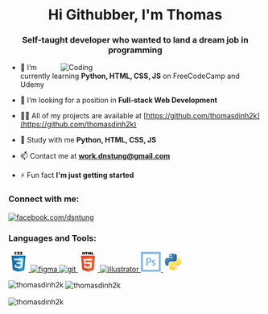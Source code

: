 <h1 align="center">Hi Githubber, I'm Thomas</h1>
<h3 align="center">Self-taught developer who wanted to land a dream job in programming</h3>
<img src="https://www.freecodecamp.org/news/content/images/2022/11/hire-full-stack-developers1546507474317-1.gif" align="right" alt="Coding" width="400">

- 🌱 I’m currently learning **Python, HTML, CSS, JS** on FreeCodeCamp and Udemy

- 🤝 I’m looking for a position in **Full-stack Web Development**

- 👨‍💻 All of my projects are available at [https://github.com/thomasdinh2k](https://github.com/thomasdinh2k)

- 💬 Study with me **Python, HTML, CSS, JS**

- 📫 Contact me at **work.dnstung@gmail.com**

- ⚡ Fun fact **I'm just getting started**

<h3 align="left">Connect with me:</h3>
<p align="left">
<a href="https://fb.com/facebook.com/dsntung" target="blank"><img align="center" src="https://raw.githubusercontent.com/rahuldkjain/github-profile-readme-generator/master/src/images/icons/Social/facebook.svg" alt="facebook.com/dsntung" height="30" width="40" /></a>
</p>

<h3 align="left">Languages and Tools:</h3>
<p align="left"> <a href="https://www.w3schools.com/css/" target="_blank" rel="noreferrer"> <img src="https://raw.githubusercontent.com/devicons/devicon/master/icons/css3/css3-original-wordmark.svg" alt="css3" width="40" height="40"/> </a> <a href="https://www.figma.com/" target="_blank" rel="noreferrer"> <img src="https://www.vectorlogo.zone/logos/figma/figma-icon.svg" alt="figma" width="40" height="40"/> </a> <a href="https://git-scm.com/" target="_blank" rel="noreferrer"> <img src="https://www.vectorlogo.zone/logos/git-scm/git-scm-icon.svg" alt="git" width="40" height="40"/> </a> <a href="https://www.w3.org/html/" target="_blank" rel="noreferrer"> <img src="https://raw.githubusercontent.com/devicons/devicon/master/icons/html5/html5-original-wordmark.svg" alt="html5" width="40" height="40"/> </a> <a href="https://www.adobe.com/in/products/illustrator.html" target="_blank" rel="noreferrer"> <img src="https://www.vectorlogo.zone/logos/adobe_illustrator/adobe_illustrator-icon.svg" alt="illustrator" width="40" height="40"/> </a> <a href="https://www.photoshop.com/en" target="_blank" rel="noreferrer"> <img src="https://raw.githubusercontent.com/devicons/devicon/master/icons/photoshop/photoshop-line.svg" alt="photoshop" width="40" height="40"/> </a> <a href="https://www.python.org" target="_blank" rel="noreferrer"> <img src="https://raw.githubusercontent.com/devicons/devicon/master/icons/python/python-original.svg" alt="python" width="40" height="40"/> </a> </p>

<p><img align="left" src="https://github-readme-stats.vercel.app/api/top-langs?username=thomasdinh2k&show_icons=true&locale=en&layout=compact" alt="thomasdinh2k" /></p>

<p>&nbsp;<img align="center" src="https://github-readme-stats.vercel.app/api?username=thomasdinh2k&show_icons=true&locale=en" alt="thomasdinh2k" /></p>

<p><img align="center" src="https://github-readme-streak-stats.herokuapp.com/?user=thomasdinh2k&" alt="thomasdinh2k" /></p>
